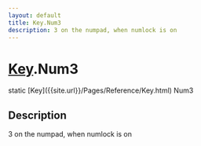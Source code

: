 ```yaml
---
layout: default
title: Key.Num3
description: 3 on the numpad, when numlock is on
---
```

# [Key]({{site.url}}/Pages/Reference/Key.html).Num3

<div class='signature' markdown='1'>
static [Key]({{site.url}}/Pages/Reference/Key.html) Num3
</div>

## Description
3 on the numpad, when numlock is on

